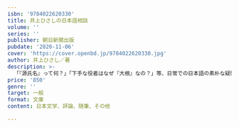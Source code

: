 ```yaml
---
isbn: '9784022620330'
title: 井上ひさしの日本語相談
volume: ''
series: ''
publisher: 朝日新聞出版
pubdate: '2020-11-06'
cover: 'https://cover.openbd.jp/9784022620330.jpg'
author: 井上ひさし／著
description: >-
  「『源氏名』って何？」「下手な役者はなぜ『大根』なの？」等、日常での日本語の素朴な疑問に、ことばの達人たる著者がユーアを交えて答える、とびきりの日本語教室。巻末には特別付録として丸谷才一、大野晋、大岡信と著者が歴史上の手紙や、芝居の脚本の言葉遣い、日本文学まで縦横無尽に日本語を語り尽くす座談会を収録。
price: '850'
genre: ''
target: 一般
format: 文庫
content: 日本文学、評論、随筆、その他

---
```

